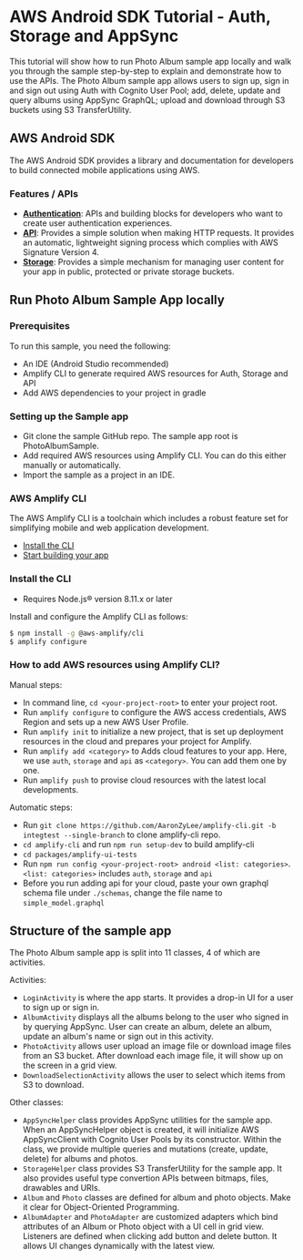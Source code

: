 # AWS Android SDK Tutorial - Auth, Storage and AppSync

This tutorial will show how to run Photo Album sample app locally and walk you through the sample step-by-step to explain and demonstrate how to use the APIs. The Photo Album sample app allows users to sign up, sign in and sign out using Auth with Cognito User Pool; add, delete, update and query albums using AppSync GraphQL; upload and download through S3 buckets using S3 TransferUtility.

## AWS Android SDK

The AWS Android SDK provides a library and documentation for developers to build connected mobile applications using AWS.

### Features / APIs

- [__Authentication__](https://aws-amplify.github.io/docs/android/authentication): APIs and building blocks for developers who want to create user authentication experiences.  
- [__API__](https://aws-amplify.github.io/docs/android/api): Provides a simple solution when making HTTP requests. It provides an automatic, lightweight signing process which complies with AWS Signature Version 4.
- [__Storage__](https://aws-amplify.github.io/docs/android/storage): Provides a simple mechanism for managing user content for your app in public, protected or private storage buckets.  

## Run Photo Album Sample App locally

### Prerequisites

To run this sample, you need the following:

- An IDE (Android Studio recommended)
- Amplify CLI to generate required AWS resources for Auth, Storage and API
- Add AWS dependencies to your project in gradle

### Setting up the Sample app

- Git clone the sample GitHub repo. The sample app root is PhotoAlbumSample.
- Add required AWS resources using Amplify CLI. You can do this either manually or automatically.
- Import the sample as a project in an IDE.

### AWS Amplify CLI

The AWS Amplify CLI is a toolchain which includes a robust feature set for simplifying mobile and web application development. 

* [Install the CLI](#install-the-cli)
* [Start building your app](https://aws-amplify.github.io/docs)

### Install the CLI

 - Requires Node.js® version 8.11.x or later

Install and configure the Amplify CLI as follows:

```bash
$ npm install -g @aws-amplify/cli
$ amplify configure
```

### How to add AWS resources using Amplify CLI?

Manual steps:

  * In command line, `cd <your-project-root>` to enter your project root.
  * Run `amplify configure` to configure the AWS access credentials, AWS Region and sets up a new AWS User Profile.
  * Run `amplify init` to initialize a new project, that is set up deployment resources in the cloud and prepares your project for Amplify.
  * Run `amplify add <category>` to Adds cloud features to your app. Here, we use `auth`, `storage` and `api` as `<category>`. You can add them one by one.
  * Run `amplify push` to provise cloud resources with the latest local developments.
  
Automatic steps: 

  * Run `git clone https://github.com/AaronZyLee/amplify-cli.git -b integtest --single-branch` to clone amplify-cli repo.
  * `cd amplify-cli` and run `npm run setup-dev` to build amplify-cli
  * `cd packages/amplify-ui-tests`
  * Run `npm run config <your-project-root> android <list: categories>`. `<list: categories>` includes `auth`, `storage` and `api`
  * Before you run adding api for your cloud, paste your own graphql schema file under `./schemas`, change the file name to `simple_model.graphql`

## Structure of the sample app

The Photo Album sample app is split into 11 classes, 4 of which are activities.

Activities:

- `LoginActivity` is where the app starts. It provides a drop-in UI for a user to sign up or sign in.
- `AlbumActivity` displays all the albums belong to the user who signed in by querying AppSync. User can create an album, delete an album, update an album's name or sign out in this activity.
- `PhotoActivity` allows user upload an image file or download image files from an S3 bucket. After download each image file, it will show up on the screen in a grid view.
- `DownloadSelectionActivity` allows the user to select which items from S3 to download.

Other classes:

- `AppSyncHelper` class provides AppSync utilities for the sample app. When an AppSyncHelper object is created, it will initialize AWS AppSyncClient with Cognito User Pools by its constructor. Within the class, we provide multiple queries and mutations (create, update, delete) for albums and photos.
- `StorageHelper` class provides S3 TransferUtility for the sample app. It also provides useful type convertion APIs between bitmaps, files, drawables and URIs.
- `Album` and `Photo` classes are defined for album and photo objects. Make it clear for Object-Oriented Programming.
- `AlbumAdapter` and `PhotoAdapter` are customized adapters which bind attributes of an Album or Photo object with a UI cell in grid view. Listeners are defined when clicking add button and delete button. It allows UI changes dynamically with the latest view.
